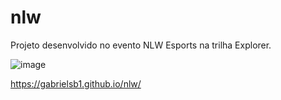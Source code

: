 # nlw
Projeto desenvolvido no evento NLW Esports na trilha Explorer.

![image](https://user-images.githubusercontent.com/89359585/190443482-8f44e7d2-2b9d-4097-9a8c-a9acc6be5590.png)

https://gabrielsb1.github.io/nlw/
